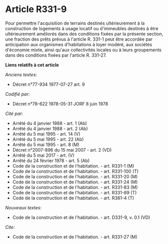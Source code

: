 # Article R331-9

Pour permettre l'acquisition de terrains destinés ultérieurement à la construction de logements à usage locatif ou
d'immeubles destinés à être ultérieurement améliorés dans des conditions fixées par la présente section, une fraction des
prêts prévus à l'article R. 331-1 peut être accordée par anticipation aux organismes d'habitations à loyer modéré, aux
sociétés d'économie mixte, ainsi qu'aux collectivités locales ou à leurs groupements dans des conditions fixées par l'article
R. 331-27.

**Liens relatifs à cet article**

_Anciens textes_:

  - Décret n°77-934 1977-07-27 art. 9

_Codifié par_:

  - Décret n°78-622 1978-05-31 JORF 8 juin 1978

_Cité par_:

  - Arrêté du 4 janvier 1988 - art. 1 (Ab)
  - Arrêté du 4 janvier 1988 - art. 2 (Ab)
  - Arrêté du 5 mai 1995 - art. 14 (V)
  - Arrêté du 5 mai 1995 - art. 22 (Ab)
  - Arrêté du 5 mai 1995 - art. 8 (M)
  - Décret n°2007-896 du 15 mai 2007 - art. 2 (VD)
  - Arrêté du 5 mai 2017 - art. (V)
  - Arrêté du 24 février 1978 - art. 5 (Ab)
  - Code de la construction et de l'habitation. - art. R331-1 (M)
  - Code de la construction et de l'habitation. - art. R331-100 (T)
  - Code de la construction et de l'habitation. - art. R331-20 (M)
  - Code de la construction et de l'habitation. - art. R331-24 (M)
  - Code de la construction et de l'habitation. - art. R331-83 (M)
  - Code de la construction et de l'habitation. - art. R331-89 (T)
  - Code de la construction et de l'habitation. - art. R381-4 (T)

_Nouveaux textes_:

  - Code de la construction et de l'habitation. - art. D331-9, v. 0.1 (VD)

_Cite_:

  - Code de la construction et de l'habitation. - art. R331-27 (M)
